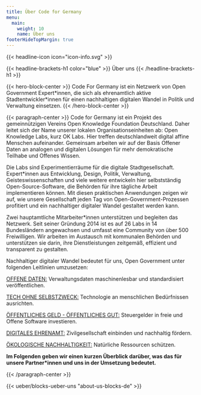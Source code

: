 ```yaml
---
title: Über Code for Germany
menu:
  main:
    weight: 10
    name: Über uns
footerHideTopMargin: true
---
```


{{< headline-icon icon="icon-info.svg" >}}

{{< headline-brackets-h1 color="blue"  >}}
Über uns
{{< /headline-brackets-h1  >}}


{{< hero-block-center  >}}
Code For Germany ist ein Netzwerk von Open Government Expert\*innen, die sich als ehrenamtlich aktive Stadtentwickler\*innen für einen nachhaltigen digitalen Wandel in Politik und Verwaltung einsetzen.
{{< /hero-block-center  >}}


{{< paragraph-center  >}}
Code for Germany ist ein Projekt des gemeinnützigen Vereins Open Knowledge Foundation Deutschland. Daher leitet sich der Name unserer lokalen Organisationseinheiten ab: Open Knowledge Labs, kurz OK Labs. Hier treffen deutschlandweit digital affine Menschen  aufeinander. Gemeinsam arbeiten wir auf der Basis Offener Daten an analogen und digitalen Lösungen für mehr demokratische Teilhabe und Offenes Wissen.

Die Labs sind Experimentierräume für die digitale Stadtgesellschaft. Expert\*innen aus Entwicklung, Design, Politik, Verwaltung, Geisteswissenschaften und viele weitere entwickeln hier selbstständig Open-Source-Software, die Behörden für ihre tägliche Arbeit implementieren können. Mit diesen praktischen Anwendungen zeigen wir auf, wie unsere Gesellschaft jeden Tag von Open-Government-Prozessen profitiert und ein nachhaltiger digitaler Wandel gestaltet werden kann.

Zwei hauptamtliche Mitarbeiter\*innen unterstützen und begleiten das Netzwerk. Seit seiner Gründung 2014 ist es auf 26 Labs in 14 Bundesländern angewachsen und umfasst eine Community von über 500 Freiwilligen. Wir arbeiten im Austausch mit kommunalen Behörden und unterstützen sie darin, ihre Dienstleistungen zeitgemäß, effizient und transparent zu gestalten.

Nachhaltiger digitaler Wandel bedeutet für uns, Open Government unter folgenden Leitlinien umzusetzen:

[OFFENE DATEN:](/ziele#heading-01-open-data) Verwaltungsdaten maschinenlesbar und standardisiert veröffentlichen.

[TECH OHNE SELBSTZWECK:](/ziele#heading-02-open-government) Technologie an menschlichen Bedürfnissen ausrichten.

[ÖFFENTLICHES GELD - ÖFFENTLICHES GUT:](/ziele#heading-04-open-software) Steuergelder in freie und Offene Software
investieren.

[DIGITALES EHRENAMT:](/ziele#heading-05-digitales-ehrenamt) Zivilgesellschaft einbinden und nachhaltig fördern.

[ÖKOLOGISCHE NACHHALTIGKEIT:](/ziele#heading-06-oekologische-nachhaltigkeit) Natürliche Ressourcen schützen.

**Im Folgenden geben wir einen kurzen Überblick darüber, was das für unsere Partner\*innen und uns in der Umsetzung bedeutet.**

{{< /paragraph-center  >}}


{{< ueber/blocks-ueber-uns "about-us-blocks-de" >}}
